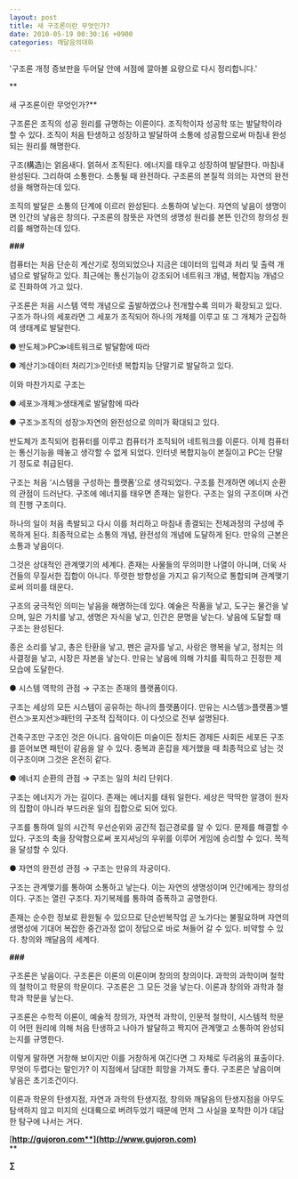 ```yaml
---
layout: post
title: 새 구조론이란 무엇인가?
date: 2010-05-19 00:30:16 +0900
categories: 깨달음의대화
---
```

'구조론 개정 증보판을 두어달 안에 서점에 깔아볼 요량으로 다시 정리합니다.'



**  
  
  
새 구조론이란 무엇인가?**



구조론은 조직의 성공 원리를 규명하는 이론이다. 조직학이자 성공학 또는 발달학이라 할 수 있다. 조직이 처음 탄생하고 성장하고 발달하여 소통에 성공함으로써 마침내 완성되는 원리를 해명한다. 



구조(構造)는 얽음새다. 얽혀서 조직된다. 에너지를 태우고 성장하여 발달한다. 마침내 완성된다. 그리하여 소통한다. 소통될 때 완전하다. 구조론의 본질적 의의는 자연의 완전성을 해명하는데 있다. 



조직의 발달은 소통의 단계에 이르러 완성된다. 소통하여 낳는다. 자연의 낳음이 생명이면 인간의 낳음은 창의다. 구조론의 참뜻은 자연의 생명성 원리를 본뜬 인간의 창의성 원리를 해명하는데 있다.



**###**



컴퓨터는 처음 단순히 계산기로 정의되었으나 지금은 데이터의 입력과 처리 및 출력 개념으로 발달하고 있다. 최근에는 통신기능이 강조되어 네트워크 개념, 복합지능 개념으로 진화하여 가고 있다.



구조론은 처음 시스템 역학 개념으로 출발하였으나 전개할수록 의미가 확장되고 있다. 구조가 하나의 세포라면 그 세포가 조직되어 하나의 개체를 이루고 또 그 개체가 군집하여 생태계로 발달한다.



● 반도체≫PC≫네트워크로 발달함에 따라

● 계산기≫데이터 처리기≫인터넷 복합지능 단말기로 발달하고 있다.



이와 마찬가지로 구조는



● 세포≫개체≫생태계로 발달함에 따라

● 구조≫조직의 성장≫자연의 완전성으로 의미가 확대되고 있다.



반도체가 조직되어 컴퓨터를 이루고 컴퓨터가 조직되어 네트워크를 이룬다. 이제 컴퓨터는 통신기능을 떼놓고 생각할 수 없게 되었다. 인터넷 복합지능이 본질이고 PC는 단말기 정도로 취급된다.



구조는 처음 ‘시스템을 구성하는 플랫폼’으로 생각되었다. 구조를 전개하면 에너지 순환의 관점이 드러난다. 구조에 에너지를 태우면 존재는 일한다. 구조는 일의 구조이며 사건의 진행 구조이다. 



하나의 일이 처음 촉발되고 다시 이를 처리하고 마침내 종결되는 전체과정의 구성에 주목하게 된다. 최종적으로는 소통의 개념, 완전성의 개념에 도달하게 된다. 만유의 근본은 소통과 낳음이다. 



그것은 상대적인 관계맺기의 세계다. 존재는 사물들의 무의미한 나열이 아니며, 더욱 사건들의 무질서한 집합이 아니다. 뚜렷한 방향성을 가지고 유기적으로 통합되며 관계맺기로써 의미를 태운다.



구조의 궁극적인 의미는 낳음을 해명하는데 있다. 예술은 작품을 낳고, 도구는 물건을 낳으며, 일은 가치를 낳고, 생명은 자식을 낳고, 인간은 문명을 낳는다. 낳음에 도달할 때 구조는 완성된다.



종은 소리를 낳고, 총은 탄환을 낳고, 펜은 글자를 낳고, 사랑은 행복을 낳고, 정치는 의사결정을 낳고, 시장은 자본을 낳는다. 만유는 낳음에 의해 가치를 획득하고 진정한 제 모습에 도달한다. 



● 시스템 역학의 관점 → 구조는 존재의 플랫폼이다.

구조는 세상의 모든 시스템이 공유하는 하나의 플랫폼이다. 만유는 시스템≫플랫폼≫밸런스≫포지션≫패턴의 구조적 집적이다. 이 다섯으로 전부 설명된다. 



건축구조만 구조인 것은 아니다. 음악이든 미술이든 정치든 경제든 사회든 세포든 구조를 뜯어보면 패턴이 같음을 알 수 있다. 중복과 혼잡을 제거했을 때 최종적으로 남는 것이구조이며 그것은 온전히 같다. 



● 에너지 순환의 관점 → 구조는 일의 처리 단위다.

구조는 에너지가 가는 길이다. 존재는 에너지를 태워 일한다. 세상은 딱딱한 알갱이 원자의 집합이 아니라 부드러운 일의 집합으로 되어 있다. 



구조를 통하여 일의 시간적 우선순위와 공간적 접근경로를 알 수 있다. 문제를 해결할 수 있다. 구조의 축을 장악함으로써 포지셔닝의 우위를 이루어 게임에 승리할 수 있다. 목적을 달성할 수 있다.





● 자연의 완전성 관점 → 구조는 만유의 자궁이다. 

구조는 관계맺기를 통하여 소통하고 낳는다. 이는 자연의 생명성이며 인간에게는 창의성이다. 구조는 열린 구조다. 자기복제를 통하여 증폭하고 공명한다. 



존재는 순수한 정보로 환원될 수 있으므로 단순반복작업 곧 노가다는 불필요하며 자연의 생명성에 기대어 복잡한 중간과정 없이 정답으로 바로 쳐들어 갈 수 있다. 비약할 수 있다. 창의와 깨달음의 세계다. 



**###**



구조론은 낳음이다. 구조론은 이론의 이론이며 창의의 창의이다. 과학의 과학이며 철학의 철학이고 학문의 학문이다. 구조론은 그 모든 것을 낳는다. 이론과 창의와 과학과 철학과 학문을 낳는다.



구조론은 수학적 이론이, 예술적 창의가, 자연적 과학이, 인문적 철학이, 시스템적 학문이 어떤 원리에 의해 처음 탄생하고 나아가 발달하고 짝지어 관계맺고 소통하여 완성되는지를 규명한다.



이렇게 말하면 거창해 보이지만 이를 거창하게 여긴다면 그 자체로 두려움의 표출이다. 무엇이 두렵다는 말인가? 이 지점에서 담대한 희망을 가져도 좋다. 구조론은 낳음이며 낳음은 초기조건이다.



이론과 학문의 탄생지점, 자연과 과학의 탄생지점, 창의와 깨달음의 탄생지점을 아무도 탐색하지 않고 미지의 신대륙으로 버려두었기 때문에 먼저 그 사실을 포착한 이가 대담한 탐구에 나서는 거다.







[**http://gujoron.com**](http://www.gujoron.com)**  
** 

**∑**